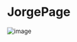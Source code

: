 # JorgePage
![image](https://github.com/he1ox/JorgePage/assets/68780219/39c85546-959f-480e-8a4d-86f3e301779b)
